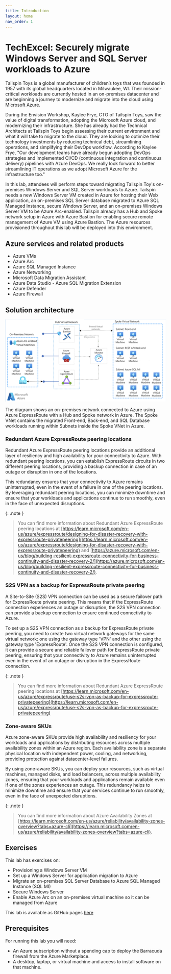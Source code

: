 ```yaml
---
title: Introduction
layout: home
nav_order: 1
---
```


# TechExcel: Securely migrate Windows Server and SQL Server workloads to Azure

Tailspin Toys is a global manufacturer of children’s toys that was founded in 1957 with its global headquarters located in Milwaukee, WI. Their mission-critical workloads are currently hosted in an on-premises datacenter and are beginning a journey to modernize and migrate into the cloud using Microsoft Azure.

During the Envision Workshop, Kaylee Frye, CTO of Tailspin Toys, saw the value of digital transformation, adopting the Microsoft Azure cloud, and modernizing their infrastructure. She has already had the Technical Architects at Tailspin Toys begin assessing their current environment and what it will take to migrate to the cloud. They are looking to optimize their technology investments by reducing technical debt, streamlining operations, and simplifying their DevOps workflow. According to Kaylee Frye, "Our development teams have already begun adopting DevOps strategies and implemented CI/CD (continuous integration and continuous delivery) pipelines with Azure DevOps. We really look forward to better streamlining IT operations as we adopt Microsoft Azure for the infrastructure too."

In this lab, attendees will perform steps toward migrating Tailspin Toy's on-premises Windows Server and SQL Server workloads to Azure. Tailspin needs a new Windows Server VM created in Azure for hosting their Web application, an on-premises SQL Server database migrated to Azure SQL Managed Instance, secure Windows Server, and an on-premises Windows Server VM to be Azure Arc-enabled.
Tailspin already has a Hub and Spoke network setup in Azure with Azure Bastion for enabling secure remote management of Azure VM using Azure Bastion. The Azure resources provisioned throughout this lab will be deployed into this environment.

## Azure services and related products

- Azure VMs
- Azure Arc
- Azure SQL Managed Instance
- Azure Networking
- Microsoft Data Migration Assistant
- Azure Data Studio - Azure SQL Migration Extension
- Azure Defender
- Azure Firewall

## Solution architecture

![Diagram showing on-premises network connected to Azure using Azure ExpressRoute with a Hub and Spoke network in Azure. The Spoke VNet contains the migrated Front-end, Back-end, and SQL Database workloads running within Subnets inside the Spoke VNet in Azure.](Hands-on%20lab/images/PreferredSolutionDiagram.png "Preferred Solution Diagram")

The diagram shows an on-premises network connected to Azure using Azure ExpressRoute with a Hub and Spoke network in Azure. The Spoke VNet contains the migrated Front-end, Back-end, and SQL Database workloads running within Subnets inside the Spoke VNet in Azure.

### Redundant Azure ExpressRoute peering locations

Redundant Azure ExpressRoute peering locations provide an additional layer of resiliency and high availability for your connectivity to Azure. With redundant peering locations, you can establish ExpressRoute circuits in two different peering locations, providing a backup connection in case of an outage or disruption in one of the locations.

This redundancy ensures that your connectivity to Azure remains uninterrupted, even in the event of a failure in one of the peering locations. By leveraging redundant peering locations, you can minimize downtime and ensure that your workloads and applications continue to run smoothly, even in the face of unexpected disruptions.

{: .note }
> You can find more information about Redundant Azure ExpressRoute peering locations at [https://learn.microsoft.com/en-us/azure/expressroute/designing-for-disaster-recovery-with-expressroute-privatepeering](https://learn.microsoft.com/en-us/azure/expressroute/designing-for-disaster-recovery-with-expressroute-privatepeering) and [https://azure.microsoft.com/en-us/blog/building-resilient-expressroute-connectivity-for-business-continuity-and-disaster-recovery-2/](https://azure.microsoft.com/en-us/blog/building-resilient-expressroute-connectivity-for-business-continuity-and-disaster-recovery-2/).

### S2S VPN as a backup for ExpressRoute private peering

A Site-to-Site (S2S) VPN connection can be used as a secure failover path for ExpressRoute private peering. This means that if the ExpressRoute connection experiences an outage or disruption, the S2S VPN connection can provide a backup connection to ensure continued connectivity to Azure.

To set up a S2S VPN connection as a backup for ExpressRoute private peering, you need to create two virtual network gateways for the same virtual network: one using the gateway type 'VPN' and the other using the gateway type 'ExpressRoute'. Once the S2S VPN connection is configured, it can provide a secure and reliable failover path for ExpressRoute private peering, ensuring that your connectivity to Azure remains uninterrupted even in the event of an outage or disruption in the ExpressRoute connection. 

{: .note }
> You can find more information about Redundant Azure ExpressRoute peering locations at [https://learn.microsoft.com/en-us/azure/expressroute/use-s2s-vpn-as-backup-for-expressroute-privatepeering](https://learn.microsoft.com/en-us/azure/expressroute/use-s2s-vpn-as-backup-for-expressroute-privatepeering)


### Zone-aware SKUs

Azure zone-aware SKUs provide high availability and resiliency for your workloads and applications by distributing resources across multiple availability zones within an Azure region. Each availability zone is a separate physical location with independent power, cooling, and networking, providing protection against datacenter-level failures.

By using zone-aware SKUs, you can deploy your resources, such as virtual machines, managed disks, and load balancers, across multiple availability zones, ensuring that your workloads and applications remain available even if one of the zones experiences an outage. This redundancy helps to minimize downtime and ensure that your services continue to run smoothly, even in the face of unexpected disruptions.

{: .note }
> You can find more information about Azure Availability Zones at [https://learn.microsoft.com/en-us/azure/reliability/availability-zones-overview?tabs=azure-cli](https://learn.microsoft.com/en-us/azure/reliability/availability-zones-overview?tabs=azure-cli).



## Exercises

This lab has exercises on:

* Provisioning a Windows Server VM
* Set up a Windows Server for application migration to Azure
* Migrate an on-premises SQL Server Database to Azure SQL Managed Instance (SQL MI)
* Secure Windows Server
* Enable Azure Arc on an on-premises virtual machine so it can be managed from Azure

This lab is available as GitHub pages [here](https://microsoft.github.io/TechExcel-Securely-migrate-Windows-Server-and-SQL-Server-workloads-to-Azure)


## Prerequisites

For running this lab you will need:

* An Azure subscription without a spending cap to deploy the Barracuda firewall from the Azure Marketplace.
* A desktop, laptop, or virtual machine and access to install software on that machine.